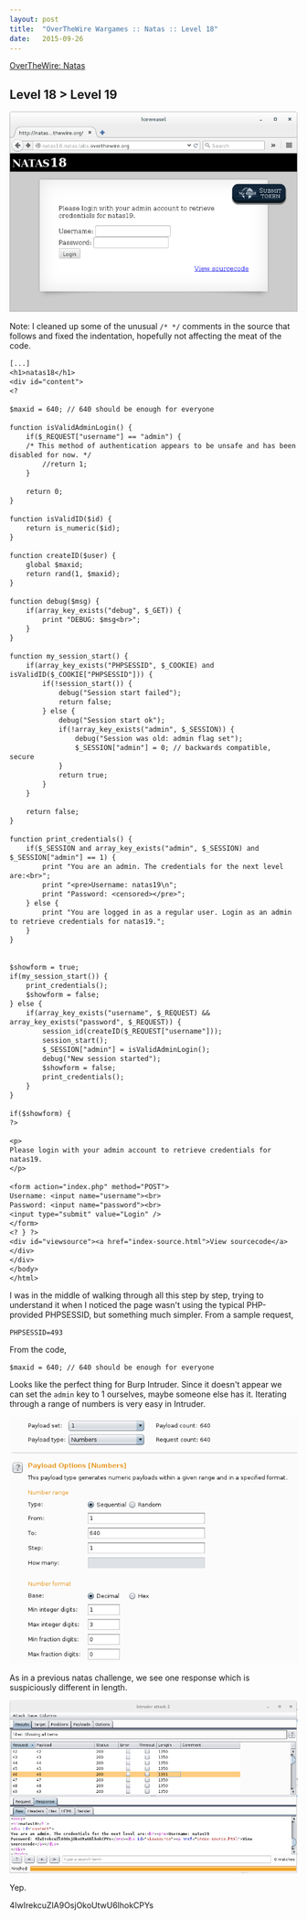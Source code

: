 ```yaml
---
layout: post
title:  "OverTheWire Wargames :: Natas :: Level 18"
date:   2015-09-26
---
```


[OverTheWire: Natas](http://overthewire.org/wargames/natas/)

## Level 18 > Level 19

![natas18-01](/img/otw-natas/natas18-01.png)

Note: I cleaned up some of the unusual `/* */` comments in the source that follows and fixed the indentation, hopefully not affecting the meat of the code.

```
[...]
<h1>natas18</h1>
<div id="content">
<?

$maxid = 640; // 640 should be enough for everyone

function isValidAdminLogin() { 
    if($_REQUEST["username"] == "admin") {
    /* This method of authentication appears to be unsafe and has been disabled for now. */
        //return 1;
    }

    return 0;
}

function isValidID($id) { 
    return is_numeric($id);
}

function createID($user) { 
    global $maxid;
    return rand(1, $maxid);
}

function debug($msg) { 
    if(array_key_exists("debug", $_GET)) {
        print "DEBUG: $msg<br>";
    }
}

function my_session_start() { 
    if(array_key_exists("PHPSESSID", $_COOKIE) and isValidID($_COOKIE["PHPSESSID"])) {
        if(!session_start()) {
            debug("Session start failed");
            return false;
        } else {
            debug("Session start ok");
            if(!array_key_exists("admin", $_SESSION)) {
                debug("Session was old: admin flag set");
                $_SESSION["admin"] = 0; // backwards compatible, secure
            }
            return true;
        }
    }

    return false;
}

function print_credentials() { 
    if($_SESSION and array_key_exists("admin", $_SESSION) and $_SESSION["admin"] == 1) {
        print "You are an admin. The credentials for the next level are:<br>";
        print "<pre>Username: natas19\n";
        print "Password: <censored></pre>";
    } else {
        print "You are logged in as a regular user. Login as an admin to retrieve credentials for natas19.";
    }
}


$showform = true;
if(my_session_start()) {
    print_credentials();
    $showform = false;
} else {
    if(array_key_exists("username", $_REQUEST) && array_key_exists("password", $_REQUEST)) {
        session_id(createID($_REQUEST["username"]));
        session_start();
        $_SESSION["admin"] = isValidAdminLogin();
        debug("New session started");
        $showform = false;
        print_credentials();
    }
} 

if($showform) {
?>

<p>
Please login with your admin account to retrieve credentials for natas19.
</p>

<form action="index.php" method="POST">
Username: <input name="username"><br>
Password: <input name="password"><br>
<input type="submit" value="Login" />
</form>
<? } ?>
<div id="viewsource"><a href="index-source.html">View sourcecode</a></div>
</div>
</body>
</html> 
```

I was in the middle of walking through all this step by step, trying to understand it when I noticed the page wasn't using the typical PHP-provided PHPSESSID, but something much simpler.  From a sample request,

```
PHPSESSID=493
```

From the code,

```
$maxid = 640; // 640 should be enough for everyone
```

Looks like the perfect thing for Burp Intruder.  Since it doesn't appear we can set the `admin` key to 1 ourselves, maybe someone else has it. Iterating through a range of numbers is very easy in Intruder.

![natas18-02](/img/otw-natas/natas18-02.png)

As in a previous natas challenge, we see one response which is suspiciously different in length.

![natas18-03](/img/otw-natas/natas18-03.png)

Yep.

4IwIrekcuZlA9OsjOkoUtwU6lhokCPYs
